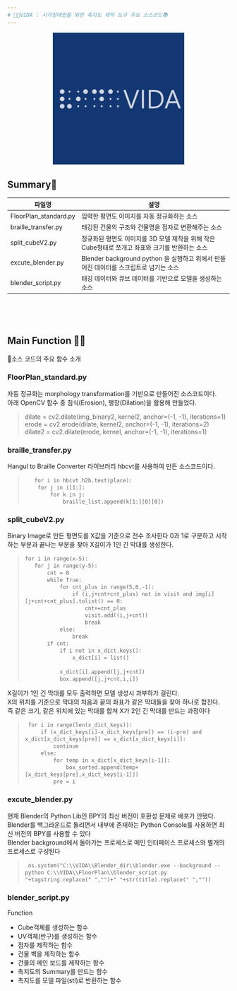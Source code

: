 ```yaml
---
# 👩‍🦯VIDA : 시각장애인을 위한 촉지도 제작 도구 주요 소스코드📚
---
```



<div align="center"><img src="../asset/logo.png" width="300">
</div>


## Summary🔫

| 파일명 | 설명 | 
| ------ | ------ | 
| FloorPlan_standard.py | 입력한 평면도 이미지를 자동 정규화하는 소스 |
| braille_transfer.py | 태깅된 건물의 구조와 건물명을 점자로 변환해주는 소스 |
| split_cubeV2.py | 정규화된 평면도 이미지를 3D 모델 제작을 위해 작은 Cube형태로 쪼개고 좌표와 크기를 반환하는 소스|
| excute_blender.py | Blender background python 을 실행하고 위에서 만들어진 데이터를 스크립트로 넘기는 소스 |
| blender_script.py | 태깅 데이터와 큐브 데이터를 기반으로 모델을 생성하는 소스 |

 <br> <br> <br>
## Main Function 👨‍🏫
🔦소스 코드의 주요 함수 소개

### FloorPlan_standard.py 
자동 정규화는 morphology transformation를 기반으로 만들어진 소스코드이다. <br>
아래 OpenCV 함수 중 침식(Erosion), 팽창(Dilation)을 활용해 만들었다.

>    dilate = cv2.dilate(img_binary2, kernel2, anchor=(-1, -1), iterations=1) <br>
>    erode = cv2.erode(dilate, kernel2, anchor=(-1, -1), iterations=2) <br>
>    dilate2 = cv2.dilate(erode, kernel, anchor=(-1, -1), iterations=1) <br>

### braille_transfer.py
Hangul to Braille Converter 라이브러리 hbcvt를 사용하여 만든 소스코드이다.<br>

>        for i in hbcvt.h2b.text(place):
>         for j in i[1:]:
>             for k in j:
>                 braille_list.append(k[1:][0][0])


### split_cubeV2.py
Binary Image로 만든 평면도를 X값을 기준으로 전수 조사한다 0과 1로 구분하고 시작하는 부분과 끝나는 부분을 찾아 X길이가 1인 긴 막대를 생성한다.
<br>

>     for i in range(x-5):
>        for j in range(y-5):
>            cnt = 0
>            while True:
>                for cnt_plus in range(5,0,-1):
>                    if (i,j+cnt+cnt_plus) not in visit and img[i][j+cnt+cnt_plus].tolist() == 0:
>                        cnt+=cnt_plus
>                        visit.add((i,j+cnt))
>                        break
>                else:
>                    break
>            if cnt:
>                if i not in x_dict.keys():
>                    x_dict[i] = list()
>
>                x_dict[i].append([j,j+cnt])
>                box.append([j,j+cnt,i,i])

X길이가 1인 긴 막대를 모두 출력하면 모델 생성시 과부하가 걸린다.<br>
X의 위치를 기준으로 막대의 처음과 끝의 좌표가 같은 막대들을 찾아 하나로 합친다. <br>
즉 같은 크기, 같은 위치에 있는 막대를 합쳐 X가 2인 긴 막대를 만드는 과정이다
<br>
>      for i in range(len(x_dict_keys)):
>          if (x_dict_keys[i]-x_dict_keys[pre]) == (i-pre) and x_dict[x_dict_keys[pre]] == x_dict[x_dict_keys[i]]:
>              continue
>          else:
>              for temp in x_dict[x_dict_keys[i-1]]:
>                  box_sorted.append(temp+[x_dict_keys[pre],x_dict_keys[i-1]])
>              pre = i



### excute_blender.py
현재 Blender의 Python Lib인 BPY의 최신 버전이 호환성 문제로 배포가 안됐다.<br>
Blender를 백그라운드로 돌리면서 내부에 존재하는 Python Console를 사용하면 최신 버전의 BPY를 사용할 수 있다 <br>
Blender background에서 돌아가는 프로세스로 메인 인터페이스 프로세스와 별개의 프로세스로 구성된다 <br>
>      os.system("C:\\VIDA\\Blender_dir\\blender.exe --background --python C:\\VIDA\\FloorPlan\\blender_script.py "+tagstring.replace(" ","")+" "+str(title).replace(" ",""))


### blender_script.py
Function 
- Cube객체를 생성하는 함수
- UV객체(반구)를 생성하는 함수
- 점자를 제작하는 함수
- 건물 벽을 제작하는 함수
- 건물의 메인 보드를 제작하는 함수
- 촉지도의 Summary를 만드는 함수 
- 촉지도를 모델 파일(stl)로 반환하는 함수
